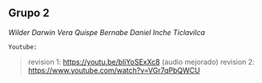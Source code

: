 ## Grupo 2
*Wilder Darwin Vera Quispe* 
*Bernabe Daniel Inche Ticlavilca*

`Youtube:`
>revision 1: https://youtu.be/bliYoSExXc8 (audio mejorado)
>revision 2: https://www.youtube.com/watch?v=VGr7qPbQWCU 
